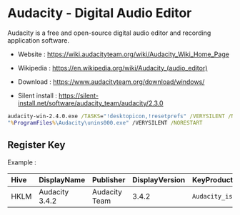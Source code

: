 # Audacity - Digital Audio Editor

Audacity is a free and open-source digital audio editor and recording
application software.

* Website : https://wiki.audacityteam.org/wiki/Audacity_Wiki_Home_Page
* Wikipedia : https://en.wikipedia.org/wiki/Audacity_(audio_editor)

* Download : https://www.audacityteam.org/download/windows/
* Silent install : https://silent-install.net/software/audacity_team/audacity/2.3.0

```bat
audacity-win-2.4.0.exe /TASKS="!desktopicon,!resetprefs" /VERYSILENT /NORESTART /LOG="%TEMP%\Audacity 2.4.0.log"
"%ProgramFiles%\Audacity\unins000.exe" /VERYSILENT /NORESTART
```


## Register Key

Example :

 | Hive | DisplayName | Publisher | DisplayVersion | KeyProduct | UninstallExe |
 |:---- |:----------- |:--------- |:-------------- |:---------- |:------------ |
 | HKLM | Audacity 3.4.2 | Audacity Team | 3.4.2 | `Audacity_is1` | `"C:\Program Files\Audacity\unins000.exe"` |
